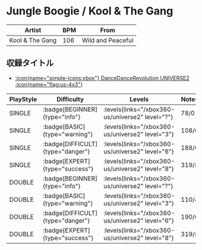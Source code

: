 # Jungle Boogie / Kool & The Gang

|Artist|BPM|From|
|------|---|----|
|Kool & The Gang|106|Wild and Peaceful|

## 収録タイトル

- [:icon{name="simple-icons:xbox"} DanceDanceRevolution UNIVERSE2 :icon{name="flag:us-4x3"}](/xbox360-us/universe2)

|PlayStyle|Difficulty|Levels|Notes|Movie|
|---------|----------|------|-----|-----|
|SINGLE| :badge[BEGINNER]{type="info"}| :levels{links="/xbox360-us/universe2" level="?"}|78/0||
|SINGLE| :badge[BASIC]{type="warning"}| :levels{links="/xbox360-us/universe2" level="3"}|108/6||
|SINGLE| :badge[DIFFICULT]{type="danger"}| :levels{links="/xbox360-us/universe2" level="6"}|188/0||
|SINGLE| :badge[EXPERT]{type="success"}| :levels{links="/xbox360-us/universe2" level="8"}|319/8||
|DOUBLE| :badge[BEGINNER]{type="info"}| :levels{links="/xbox360-us/universe2" level="?"}|||
|DOUBLE| :badge[BASIC]{type="warning"}| :levels{links="/xbox360-us/universe2" level="3"}|110/4||
|DOUBLE| :badge[DIFFICULT]{type="danger"}| :levels{links="/xbox360-us/universe2" level="6"}|190/0||
|DOUBLE| :badge[EXPERT]{type="success"}| :levels{links="/xbox360-us/universe2" level="8"}|319/8||
